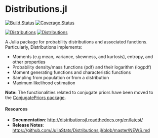 Distributions.jl
================

[![Build Status](https://travis-ci.org/JuliaStats/Distributions.jl.svg?branch=master)](https://travis-ci.org/JuliaStats/Distributions.jl)
[![Coverage Status](https://coveralls.io/repos/JuliaStats/Distributions.jl/badge.svg?branch=master)](https://coveralls.io/r/JuliaStats/Distributions.jl?branch=master)

[![Distributions](http://pkg.julialang.org/badges/Distributions_0.5.svg)](http://pkg.julialang.org/?pkg=Distributions)
[![Distributions](http://pkg.julialang.org/badges/Distributions_0.6.svg)](http://pkg.julialang.org/?pkg=Distributions)

A Julia package for probability distributions and associated functions. Particularly, Distributions implements:

* Moments (e.g mean, variance, skewness, and kurtosis), entropy, and other properties
* Probability density/mass functions (pdf) and their logarithm (logpdf)
* Moment generating functions and characteristic functions
* Sampling from population or from a distribution
* Maximum likelihood estimation

**Note:** The functionalities related to conjugate priors have been moved to the [ConjugatePriors package](https://github.com/JuliaStats/ConjugatePriors.jl).


#### Resources

* **Documentation**: <http://distributionsjl.readthedocs.org/en/latest/>
* **Release Notes**: <https://github.com/JuliaStats/Distributions.jl/blob/master/NEWS.md>
